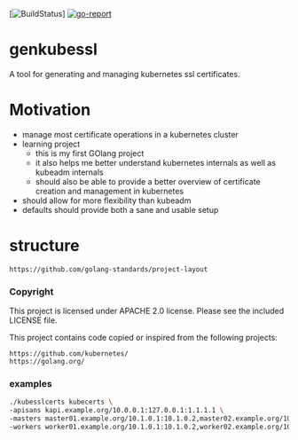 [![BuildStatus](https://travis-ci.org/stefan-kiss/genkubessl.svg?branch=master)]
[![go-report](https://goreportcard.com/badge/github.com/stefan-kiss/genkubessl)](https://goreportcard.com/badge/github.com/stefan-kiss/genkubessl) 
# genkubessl

A tool for generating and managing kubernetes ssl certificates.


# Motivation
* manage most certificate operations in a kubernetes cluster
* learning project
    * this is my first GOlang project
    * it also helps me better understand kubernetes internals as well as kubeadm internals
    * should also be able to provide a better overview of certificate creation and management in kubernetes
* should allow for more flexibility than kubeadm
* defaults should provide both a sane and usable setup

# structure

```text
https://github.com/golang-standards/project-layout
```

### Copyright

This project is licensed under APACHE 2.0 license.
Please see the included LICENSE file.

This project contains code copied or inspired from the following projects: 

```text
https://github.com/kubernetes/
https://golang.org/
```

### examples

```bash
./kubesslcerts kubecerts \
-apisans kapi.example.org/10.0.0.1:127.0.0.1:1.1.1.1 \
-masters master01.example.org/10.1.0.1:10.1.0.2,master02.example.org/10.1.1.1:10.1.1.2 \
-workers worker01.example.org/10.1.0.1:10.1.0.2,worker02.example.org/10.1.1.1:10.1.1.2
```
